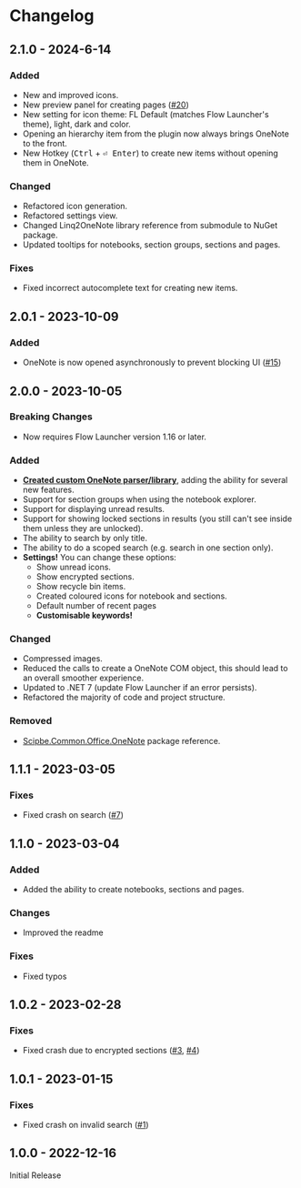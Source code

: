 # Changelog

## 2.1.0 - 2024-6-14

### Added

- New and improved icons.
- New preview panel for creating pages ([#20](https://github.com/Odotocodot/Flow.Launcher.Plugin.OneNote/issues/20))
- New setting for icon theme: FL Default (matches Flow Launcher's theme), light, dark and color.
- Opening an hierarchy item from the plugin now always brings OneNote to the front.
- New Hotkey (<kbd>Ctrl</kbd> + <kbd>⏎ Enter</kbd>) to create new items without opening them in OneNote.

### Changed

- Refactored icon generation.
- Refactored settings view.
- Changed Linq2OneNote library reference from submodule to NuGet package.
- Updated tooltips for notebooks, section groups, sections and pages.

### Fixes

- Fixed incorrect autocomplete text for creating new items.

## 2.0.1 - 2023-10-09

### Added

- OneNote is now opened asynchronously to prevent blocking UI ([#15](https://github.com/Odotocodot/Flow.Launcher.Plugin.OneNote/issues/15))

## 2.0.0 - 2023-10-05

### **Breaking Changes**

- Now requires Flow Launcher version 1.16 or later.

### Added

- **[Created custom OneNote parser/library](https://github.com/Odotocodot/Linq2OneNote)**, adding the ability for several new features.
- Support for section groups when using the notebook explorer.
- Support for displaying unread results.
- Support for showing locked sections in results (you still can't see inside them unless they are unlocked).
- The ability to search by only title.
- The ability to do a scoped search (e.g. search in one section only).
- **Settings!** You can change these options:
  - Show unread icons.
  - Show encrypted sections.
  - Show recycle bin items.
  - Created coloured icons for notebook and sections.
  - Default number of recent pages
  - **Customisable keywords!**

### Changed

- Compressed images.
- Reduced the calls to create a OneNote COM object, this should lead to an overall smoother experience.
- Updated to .NET 7 (update Flow Launcher if an error persists).
- Refactored the majority of code and project structure.

### Removed

- [Scipbe.Common.Office.OneNote](https://github.com/scipbe/ScipBe-Common-Office) package reference.

## 1.1.1 - 2023-03-05

### Fixes

- Fixed crash on search ([#7](https://github.com/Odotocodot/Flow.Launcher.Plugin.OneNote/issues/7))

## 1.1.0 - 2023-03-04

### Added

- Added the ability to create notebooks, sections and pages.

### Changes

- Improved the readme

### Fixes

- Fixed typos

## 1.0.2 - 2023-02-28

### Fixes

- Fixed crash due to encrypted sections ([#3](https://github.com/Odotocodot/Flow.Launcher.Plugin.OneNote/issues/3), [#4](https://github.com/Odotocodot/Flow.Launcher.Plugin.OneNote/issues/4))

## 1.0.1 - 2023-01-15

### Fixes

- Fixed crash on invalid search ([#1](https://github.com/Odotocodot/Flow.Launcher.Plugin.OneNote/issues/1))

## 1.0.0 - 2022-12-16

Initial Release
